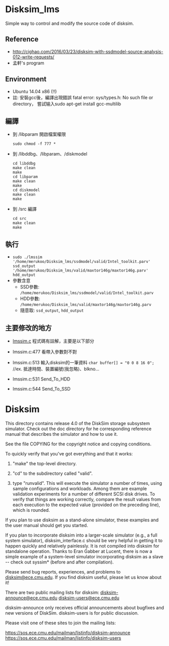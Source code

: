 # Disksim_lms
Simple way to control and modify the source code of disksim.
    
## Reference
* http://cighao.com/2016/03/23/disksim-with-ssdmodel-source-analysis-012-write-requests/
* 孟軒's program
    
## Environment
* Ubuntu 14.04 x86 (!!)
* 註:
    安裝gcc後，編譯出現錯誤 fatal error: sys/types.h: No such file or directory，
    嘗試输入sudo apt-get install gcc-multilib
    
## 編譯
*   到 /libparam 開啟檔案權限

        sudo chmod -f 777 *
*   到 /libddbg、/libparam、/diskmodel
        
        cd libddbg
        make clean
        make
        cd libparam
        make clean
        make
        cd diskmodel
        make clean
        make
*   到 /src 編譯

        cd src
        make clean
        make
    
## 執行
* `sudo ./lmssim '/home/merukoo/Disksim_lms/ssdmodel/valid/Intel_toolkit.parv' ssd_output '/home/merukoo/Disksim_lms/valid/maxtor146g/maxtor146g.parv' hdd_output`
* 參數含意
    * SSD參數: `/home/merukoo/Disksim_lms/ssdmodel/valid/Intel_toolkit.parv` 
    * HDD參數:　`/home/merukoo/Disksim_lms/valid/maxtor146g/maxtor146g.parv`
    * 隨意取: `ssd_output`, `hdd_output`
    
## 主要修改的地方
* [lmssim.c](src/lmssim.c)
程式碼有註解，主要是以下部分
        
* lmssim.c:477 看帶入參數對不對
* lmssim.c:513 輸入disksim的一筆資料 `char buffer[] = "0 0 8 16 0";` 
    //ex. 抵達時間、裝置編號(我忽略)、blkno...
* lmssim.c:531 Send_To_HDD
* lmssim.c:544 Send_To_SSD
        


# Disksim
This directory contains release 4.0 of the DiskSim storage subsystem
simulator.  Check out the doc directory for he corresponding reference 
manual that describes the simulator and how to use it.

See the file COPYING for the copyright notice and copying conditions.

To quickly verify that you've got everything and that it works:

  1. "make" the top-level directory.
    
  2. "cd" to the subdirectory called "valid".

  3. type "runvalid".  This will execute the simulator a number of times, using
     sample configurations and workloads.  Among them are example validation
     experiments for a number of different SCSI disk drives.  To
     verify that things are working correctly, compare the result
     values from each execution to the expected value (provided on the
     preceding line), which is rounded.

If you plan to use disksim as a stand-alone simulator, these examples and
the user manual should get you started.

If you plan to incorporate disksim into a larger-scale simulator (e.g., a
full system simulator), disksim_interface.c should be very helpful in
getting it to happen quickly and relatively painlessly.  It is not compiled
into disksim for standalone operation.  Thanks to Eran Gabber at Lucent,
there is now a simple example of a system-level simulator incorporating
disksim as a slave -- check out syssim* (before and after compilation).

Please send bug reports, experiences, and problems to disksim@ece.cmu.edu.
If you find disksim useful, please let us know about it!

There are two public mailing lists for disksim:
disksim-announce@ece.cmu.edu
disksim-users@ece.cmu.edu

disksim-announce only receives official announcements about bugfixes
and new versions of DiskSim.  disksim-users is for public discussion.

Please visit one of these sites to join the mailing lists:

https://sos.ece.cmu.edu/mailman/listinfo/disksim-announce
https://sos.ece.cmu.edu/mailman/listinfo/disksim-users
